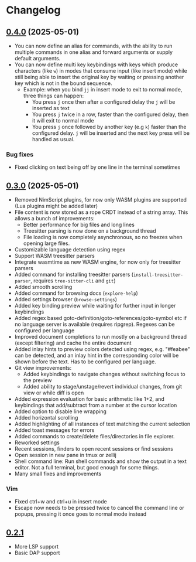 # Changelog

## [0.4.0](https://github.com/Nimaoth/Nev/compare/v0.3.0...v0.4.0) (2025-05-01)

- You can now define an alias for commands, with the ability to run multiple commands in one alias and forward arguments or
  supply default arguments.
- You can now define multi key keybindings with keys which produce characters (like `w`) in modes that consume input (like insert mode) while still being able to insert the original key by waiting or pressing another key which is not in the bound sequence.
  - Example: when you bind `jj` in insert mode to exit to normal mode, three things can happen:
    - You press `j` once then after a configured delay the `j` will be inserted as text
    - You press `j` twice in a row, faster than the configured delay, then it will exit to normal mode
    - You press `j` once followed by another key (e.g `k`) faster than the configured delay. `j` will be inserted and
      the next key press will be handled as usual.

### Bug fixes

- Fixed clicking on text being off by one line in the terminal sometimes

## [0.3.0](https://github.com/Nimaoth/Nev/compare/v0.2.1...v0.3.0) (2025-05-01)

- Removed NimScript plugins, for now only WASM plugins are supported (Lua plugins might be added later)
- File content is now stored as a rope CRDT instead of a string array. This allows a bunch of improvements:
  - Better performance for big files and long lines
  - Treesitter parsing is now done on a background thread
  - File loading is now completely asynchronous, so no freezes when opening large files.
- Customizable language detection using regex
- Support WASM treesitter parsers
- Integrate wasmtime as new WASM engine, for now only for treesitter parsers
- Added command for installing treesitter parsers (`install-treesitter-parser`, requires `tree-sitter-cli` and `git`)
- Added smooth scrolling
- Added command for browsing docs (`explore-help`)
- Added settings browser (`browse-settings`)
- Added key binding preview while waiting for further input in longer keybindings
- Added regex based goto-definition/goto-references/goto-symbol etc if no language server is available (requires ripgrep). Regexes can be configured per language
- Improved document completions to run mostly on a background thread (except filtering) and cache the entire document
- Added inlay hints to preview colors detected using regex, e.g. "#feabee" can be detected, and an inlay hint in the corresponding color will be shown before the text. Has to be configured per language.
- Git view improvements:
  - Added keybindings to navigate changes without switching focus to the preview
  - Added ability to stage/unstage/revert individual changes, from git view or while diff is open
- Added expression evaluation for basic arithmetic like 1+2, and keybindings that add/subtract from a number at the cursor location
- Added option to disable line wrapping
- Added horizontal scrolling
- Added highlighting of all instances of text matching the current selection
- Added toast messages for errors
- Added commands to create/delete files/directories in file explorer.
- Reworked settings
- Recent sessions, finders to open recent sessions or find sessions
- Open session in new pane in tmux or zellij
- Shell command line: Run shell commands and show the output in a text editor. Not a full terminal, but good enough for some things.
- Many small fixes and improvements

### Vim
- Fixed ctrl+w and ctrl+u in insert mode
- Escape now needs to be pressed twice to cancel the command line or popups, pressing it once goes to normal mode instead

## [0.2.1](https://github.com/Nimaoth/Nev/compare/v0.2.0...v0.2.1)

- More LSP support
- Basic DAP support
